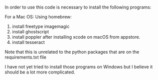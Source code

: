 In order to use this code is necessary to install the following programs:

For a Mac OS:
Using homebrew:

1. install freetype imagemagic 
2. install ghostscript
3. install poppler after installing xcode on macOS from appstore.
4. install tesseract 

Note that this is unrelated to the python packages that are on the requirements.txt file

I have not yet tried to install those programs on Windows but I believe it should be a lot more complicated.
